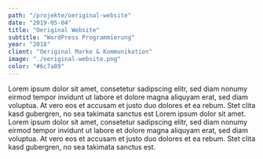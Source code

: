 ```yaml
---
path: "/projekte/oeriginal-website"
date: "2019-05-04"
title: "Oeriginal Website"
subtitle: "WordPress Programmierung"
year: "2018"
client: "Oeriginal Marke & Kommunikation"
image: "./oeriginal-website.png"
color: "#6c7a89"
---
```


Lorem ipsum dolor sit amet, consetetur sadipscing elitr, sed diam nonumy eirmod tempor invidunt ut labore et dolore magna aliquyam erat, sed diam voluptua. At vero eos et accusam et justo duo dolores et ea rebum. Stet clita kasd gubergren, no sea takimata sanctus est Lorem ipsum dolor sit amet. Lorem ipsum dolor sit amet, consetetur sadipscing elitr, sed diam nonumy eirmod tempor invidunt ut labore et dolore magna aliquyam erat, sed diam voluptua. At vero eos et accusam et justo duo dolores et ea rebum. Stet clita kasd gubergren, no sea takimata sanctus est.
